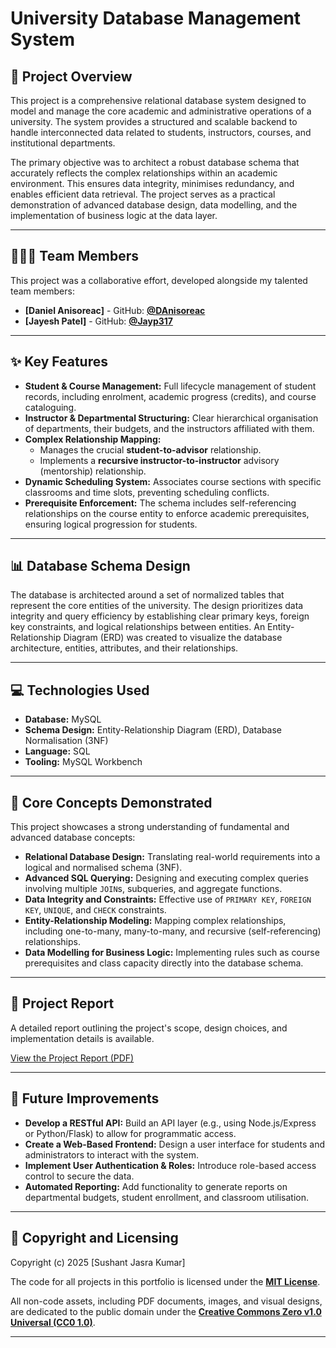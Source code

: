 # University Database Management System

## 🚀 Project Overview

This project is a comprehensive relational database system designed to model and manage the core academic and administrative operations of a university. The system provides a structured and scalable backend to handle interconnected data related to students, instructors, courses, and institutional departments.

The primary objective was to architect a robust database schema that accurately reflects the complex relationships within an academic environment. This ensures data integrity, minimises redundancy, and enables efficient data retrieval. The project serves as a practical demonstration of advanced database design, data modelling, and the implementation of business logic at the data layer.

---

## 🧑‍🤝‍🧑 Team Members

This project was a collaborative effort, developed alongside my talented team members:

* **[Daniel Anisoreac]** - GitHub: **[@DAnisoreac](https://github.com/DAnisoreac)**
* **[Jayesh Patel]** - GitHub: **[@Jayp317](https://github.com/Jayp317)**

---

## ✨ Key Features

* **Student & Course Management:** Full lifecycle management of student records, including enrolment, academic progress (credits), and course cataloguing.
* **Instructor & Departmental Structuring:** Clear hierarchical organisation of departments, their budgets, and the instructors affiliated with them.
* **Complex Relationship Mapping:**
    * Manages the crucial **student-to-advisor** relationship.
    * Implements a **recursive instructor-to-instructor** advisory (mentorship) relationship.
* **Dynamic Scheduling System:** Associates course sections with specific classrooms and time slots, preventing scheduling conflicts.
* **Prerequisite Enforcement:** The schema includes self-referencing relationships on the course entity to enforce academic prerequisites, ensuring logical progression for students.

---

## 📊 Database Schema Design

The database is architected around a set of normalized tables that represent the core entities of the university. The design prioritizes data integrity and query efficiency by establishing clear primary keys, foreign key constraints, and logical relationships between entities.
An Entity-Relationship Diagram (ERD) was created to visualize the database architecture, entities, attributes, and their relationships.

---

## 💻 Technologies Used

* **Database:** MySQL
* **Schema Design:** Entity-Relationship Diagram (ERD), Database Normalisation (3NF)
* **Language:** SQL
* **Tooling:** MySQL Workbench


---

## 🧠 Core Concepts Demonstrated

This project showcases a strong understanding of fundamental and advanced database concepts:

* **Relational Database Design:** Translating real-world requirements into a logical and normalised schema (3NF).
* **Advanced SQL Querying:** Designing and executing complex queries involving multiple `JOIN`s, subqueries, and aggregate functions.
* **Data Integrity and Constraints:** Effective use of `PRIMARY KEY`, `FOREIGN KEY`, `UNIQUE`, and `CHECK` constraints.
* **Entity-Relationship Modeling:** Mapping complex relationships, including one-to-many, many-to-many, and recursive (self-referencing) relationships.
* **Data Modelling for Business Logic:** Implementing rules such as course prerequisites and class capacity directly into the database schema.

---

## 📄 Project Report

A detailed report outlining the project's scope, design choices, and implementation details is available.

[View the Project Report (PDF)](https://github.com/sushant1203/university-database-design-SQL/blob/main/Project_CO2102_UniversityDatabaseDesignSQLQuery.pdf)

---

## 🔮 Future Improvements

* **Develop a RESTful API:** Build an API layer (e.g., using Node.js/Express or Python/Flask) to allow for programmatic access.
* **Create a Web-Based Frontend:** Design a user interface for students and administrators to interact with the system.
* **Implement User Authentication & Roles:** Introduce role-based access control to secure the data.
* **Automated Reporting:** Add functionality to generate reports on departmental budgets, student enrollment, and classroom utilisation.

---

## 📄 Copyright and Licensing
Copyright (c) 2025 [Sushant Jasra Kumar]

The code for all projects in this portfolio is licensed under the **[MIT License](https://github.com/sushant1203/sushant1203/blob/main/LICENSE)**.

All non-code assets, including PDF documents, images, and visual designs, are dedicated to the public domain under the **[Creative Commons Zero v1.0 Universal (CC0 1.0)](https://github.com/sushant1203/sushant1203/blob/main/LICENSE2)**.

---
